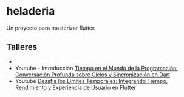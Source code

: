 # heladeria

Un proyecto para masterizar flutter.

## Talleres
* 
* Youtube - Introducción [Tiempo en el Mundo de la Programación: Conversación Profunda sobre Ciclos y Sincronización en Dart](https://youtu.be/unjSd9Uv7Qg)
* Youtube [Desafia los Límites Temporales: Integrando Tiempo, Rendimiento y Experiencia de Usuario en Flutter](https://www.youtube.com/watch?v=r10Dd4b-23s)
